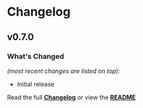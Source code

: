 # Changelog


## v0.7.0

### What's Changed

_(most recent changes are listed on top):_
- Initial release


Read the full [**Changelog**](../main/changelog.md "See changes") or view the [**README**](../main/README.md "View README")
